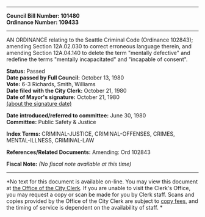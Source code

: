 * * * * *  
  
**Council Bill Number: [](#h0)[](#h2)101480**   
**Ordinance Number: 109433**  
  
* * * * *  
  
AN ORDINANCE relating to the Seattle Criminal Code (Ordinance 102843); amending Section 12A.02.030 to correct erroneous language therein, and amending Section 12A.04.140 to delete the term "mentally defective" and redefine the terms "mentally incapacitated" and "incapable of consent".  
  
**Status:** Passed   
**Date passed by Full Council:** October 13, 1980   
**Vote:** 6-3 Richards, Smith, Williams   
**Date filed with the City Clerk:** October 21, 1980   
**Date of Mayor's signature:** October 21, 1980   
[(about the signature date)](/~public/approvaldate.htm)   
  
  
**Date introduced/referred to committee:** June 30, 1980   
**Committee:** Public Safety & Justice   
  
**Index Terms:** CRIMINAL-JUSTICE, CRIMINAL-OFFENSES, CRIMES, MENTAL-ILLNESS, CRIMINAL-LAW  
  
**References/Related Documents:** Amending: Ord 102843  
  
**Fiscal Note:** *(No fiscal note available at this time)*  
  
* * * * *  
  
*No text for this document is available on-line. You may view this document at [the Office of the City Clerk](http://www.seattle.gov/leg/clerk/contactUs.htm). If you are unable to visit the Clerk's Office, you may request a copy or scan be made for you by Clerk staff. Scans and copies provided by the Office of the City Clerk are subject to [copy fees](http://clerk.seattle.gov/~public/clerkfees.htm), and the timing of service is dependent on the availability of staff. *  
  
  
